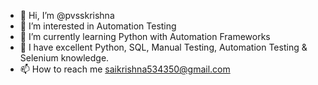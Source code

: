 - 👋 Hi, I’m @pvsskrishna
- 👀 I’m interested in Automation Testing
- 🌱 I’m currently learning Python with Automation Frameworks
- 💞️ I have excellent Python, SQL, Manual Testing, Automation Testing & Selenium knowledge.
- 📫 How to reach me saikrishna534350@gmail.com 

<!---
pvsskrishna/pvsskrishna is a ✨ special ✨ repository because its `README.md` (this file) appears on your GitHub profile.
You can click the Preview link to take a look at your changes.
--->
